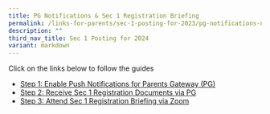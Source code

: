 ```yaml
---
title: PG Notifications & Sec 1 Registration Briefing
permalink: /links-for-parents/sec-1-posting-for-2023/pg-notifications-n-sec-1-registration-briefing/
description: ""
third_nav_title: Sec 1 Posting for 2024
variant: markdown
---
```

Click on the links below to follow the guides
* [Step 1: Enable Push Notifications for Parents Gateway (PG)](/links-for-parents/sec-1-posting-for-2024/step-1-enable-push-notifications-for-parents-gateway-pg/)
* [Step 2: Receive Sec 1 Registration Documents via PG](/links-for-parents/sec-1-posting-for-2024/step-2-receive-sec-1-registration-documents-via-pg/)
* [Step 3: Attend Sec 1 Registration Briefing via Zoom](/links-for-parents/sec-1-posting-for-2024/step-3-attend-sec-1-registration-briefing-via-zoom/)